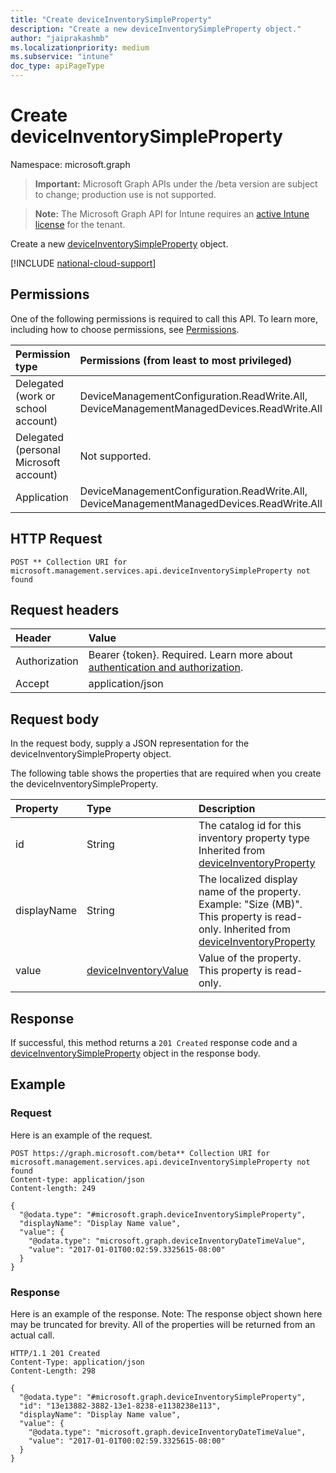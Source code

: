 ```yaml
---
title: "Create deviceInventorySimpleProperty"
description: "Create a new deviceInventorySimpleProperty object."
author: "jaiprakashmb"
ms.localizationpriority: medium
ms.subservice: "intune"
doc_type: apiPageType
---
```


# Create deviceInventorySimpleProperty

Namespace: microsoft.graph

> **Important:** Microsoft Graph APIs under the /beta version are subject to change; production use is not supported.

> **Note:** The Microsoft Graph API for Intune requires an [active Intune license](https://go.microsoft.com/fwlink/?linkid=839381) for the tenant.

Create a new [deviceInventorySimpleProperty](../resources/intune-devices-deviceinventorysimpleproperty.md) object.

[!INCLUDE [national-cloud-support](../../includes/all-clouds.md)]

## Permissions
One of the following permissions is required to call this API. To learn more, including how to choose permissions, see [Permissions](/graph/permissions-reference).

|Permission type|Permissions (from least to most privileged)|
|:---|:---|
|Delegated (work or school account)|DeviceManagementConfiguration.ReadWrite.All, DeviceManagementManagedDevices.ReadWrite.All|
|Delegated (personal Microsoft account)|Not supported.|
|Application|DeviceManagementConfiguration.ReadWrite.All, DeviceManagementManagedDevices.ReadWrite.All|

## HTTP Request
<!-- {
  "blockType": "ignored"
}
-->
``` http
POST ** Collection URI for microsoft.management.services.api.deviceInventorySimpleProperty not found
```

## Request headers
|Header|Value|
|:---|:---|
|Authorization|Bearer {token}. Required. Learn more about [authentication and authorization](/graph/auth/auth-concepts).|
|Accept|application/json|

## Request body
In the request body, supply a JSON representation for the deviceInventorySimpleProperty object.

The following table shows the properties that are required when you create the deviceInventorySimpleProperty.

|Property|Type|Description|
|:---|:---|:---|
|id|String|The catalog id for this inventory property type Inherited from [deviceInventoryProperty](../resources/intune-devices-deviceinventoryproperty.md)|
|displayName|String|The localized display name of the property. Example: "Size (MB)". This property is read-only. Inherited from [deviceInventoryProperty](../resources/intune-devices-deviceinventoryproperty.md)|
|value|[deviceInventoryValue](../resources/intune-devices-deviceinventoryvalue.md)|Value of the property. This property is read-only.|



## Response
If successful, this method returns a `201 Created` response code and a [deviceInventorySimpleProperty](../resources/intune-devices-deviceinventorysimpleproperty.md) object in the response body.

## Example

### Request
Here is an example of the request.
``` http
POST https://graph.microsoft.com/beta** Collection URI for microsoft.management.services.api.deviceInventorySimpleProperty not found
Content-type: application/json
Content-length: 249

{
  "@odata.type": "#microsoft.graph.deviceInventorySimpleProperty",
  "displayName": "Display Name value",
  "value": {
    "@odata.type": "microsoft.graph.deviceInventoryDateTimeValue",
    "value": "2017-01-01T00:02:59.3325615-08:00"
  }
}
```

### Response
Here is an example of the response. Note: The response object shown here may be truncated for brevity. All of the properties will be returned from an actual call.
``` http
HTTP/1.1 201 Created
Content-Type: application/json
Content-Length: 298

{
  "@odata.type": "#microsoft.graph.deviceInventorySimpleProperty",
  "id": "13e13882-3882-13e1-8238-e1138238e113",
  "displayName": "Display Name value",
  "value": {
    "@odata.type": "microsoft.graph.deviceInventoryDateTimeValue",
    "value": "2017-01-01T00:02:59.3325615-08:00"
  }
}
```
